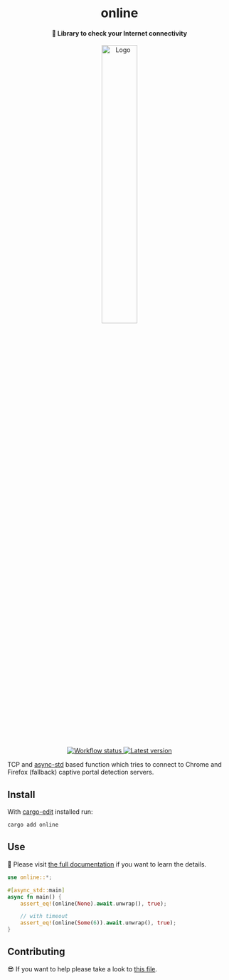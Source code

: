 <h1 align="center">online</h1>

<h4 align="center">
  📶 Library to check your Internet connectivity
</h4>

<div align="center">
  <img alt="Logo" src="https://media.giphy.com/media/pYyFAHLW0zJL2/giphy.gif" width="40%">
</div>

<p align="center">
  <a href="https://github.com/jesusprubio/online/actions">
    <img alt="Workflow status" src="https://github.com/jesusprubio/online/workflows/CI/badge.svg">
  </a>
  <a href="https://crates.io/crates/online">
    <img alt="Latest version" src="https://img.shields.io/crates/v/online.svg">
  </a>
</p>

TCP and [async-std](https://github.com/async-rs/async-std) based function which tries to connect to Chrome and Firefox (fallback) captive portal detection servers.

## Install

With [cargo-edit](https://github.com/killercup/cargo-edit) installed run:

```sh
cargo add online
```

## Use

📝 Please visit [the full documentation](https://docs.rs/online) if you want to learn the details.

<!-- cargo-sync-readme start -->

```rust
use online::*;

#[async_std::main]
async fn main() {
    assert_eq!(online(None).await.unwrap(), true);

    // with timeout
    assert_eq!(online(Some(6)).await.unwrap(), true);
}
```

<!-- cargo-sync-readme end -->

## Contributing

😎 If you want to help please take a look to [this file](.github/CONTRIBUTING.md).
